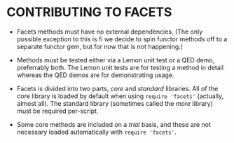 # CONTRIBUTING TO FACETS

* Facets methods must have no external dependencies. (The only possible
  exception to this is fi we decide to spin functor methods off to a
  separate functor gem, but for now that is not happening.)

* Methods must be tested either via a Lemon unit test or a QED demo,
  preferrably both. The Lemon unit tests are for testing a method in
  detail whereas the QED demos are for demonstrating usage.

* Facets is divided into two parts, *core* and *standard* libraries.
  All of the core library is loaded by default when using `require 'facets'`
  (actually, almost all). The standard library (sometimes called the *more*
  library) must be required per-script.

* Some core methods are included on a *trial* basis, and these are not 
  necessary loaded automatically with `require 'facets'`.

